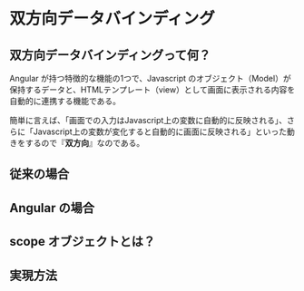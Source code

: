 # 双方向データバインディング

## 双方向データバインディングって何？

Angular が持つ特徴的な機能の1つで、Javascript のオブジェクト（Model）が保持するデータと、HTMLテンプレート（view）として画面に表示される内容を自動的に連携する機能である。

簡単に言えば、「画面での入力はJavascript上の変数に自動的に反映される」、さらに「Javascript上の変数が変化すると自動的に画面に反映される」といった動きをするので『**双方向**』なのである。

## 従来の場合

## Angular の場合

## scope オブジェクトとは？

## 実現方法
